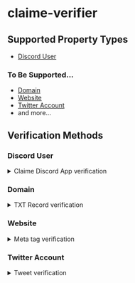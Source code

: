 # claime-verifier

## Supported Property Types

- [Discord User](#Discord%20AUser)

### To Be Supported...

- [Domain](#Domain)
- [Website](#Website)
- [Twitter Account](#Twitter%20Account)
- and more...

## Verification Methods

### Discord User

<details><summary>Claime Discord App verification</summary>
<br/>

Claims of this type are only available for [the Claime discord app](discord).

##### Evidence format

None.

##### Claim format

- `propertyType`: `Discord User ID`
- `propertyId`: `${your_discord_user_id}`
- `evidence`: `(blank)`
- `method`: `Claime Discord App`

example:

```json
{
  "propertyType": "Discord User ID",
  "propertyId": "000000000000000000",
  "Method": "Claime Discord App"
}
```

</details>

### Domain

<details><summary>TXT Record verification</summary>

##### Evidence format

```
example.com TXT "claime-ownership-claim=${your_address}"
```

##### Claim format

- `propertyType`: `Domain`
- `propertyId`: `${your_domain_name}`
- `evidence`: `(blank)`
- `method`: `TXT`

example:

```json
{
  "propertyType": "Domain",
  "propertyId": "example.com"
}
```

</details>

### Website

<details><summary>Meta tag verification</summary>

##### Evidence format

```
<meta name="claime-ownership-claim" content="${your_address}" />
```

##### Claim format

- `propertyType`: `Website`
- `propertyId`: `${your_website_url}`
- `evidence`: `(blank)`
- `method`: `MetaTag`

example:

```json
{
  "propertyType": "Website",
  "propertyId": "example.com/page"
}
```

  </details>

### Twitter Account

<details><summary>Tweet verification</summary>

##### Evidence format

```
claime-ownership-claim=${your_address}
```

##### Claim format

- `propertyType`: `Twitter Account`
- `propertyId`: `${your_twitter_id}`
- `evidence`: `${your_tweet_id}`
- `method`: `Tweet`

example:

```json
{
  "propertyType": "Twitter Account",
  "propertyId": "example_id",
  "evidence": "0000000000000000000"
}
```

</details>
